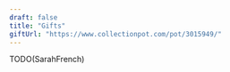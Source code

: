 ```yaml
---
draft: false
title: "Gifts"
giftUrl: "https://www.collectionpot.com/pot/3015949/"
---
```


TODO(SarahFrench)